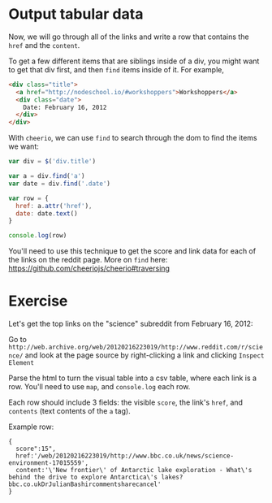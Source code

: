 # Output tabular data

Now, we will go through all of the links and write a row that contains the `href` and the `content`.

To get a few different items that are siblings inside of a div, you might want to get that div first, and then `find` items inside of it. For example,

```html
<div class="title">
  <a href="http://nodeschool.io/#workshoppers">Workshoppers</a>
  <div class="date">
    Date: February 16, 2012
  </div>
</div>
```

With `cheerio`, we can use `find` to search through the dom to find the items we want:

```js
var div = $('div.title')

var a = div.find('a')
var date = div.find('.date')

var row = {
  href: a.attr('href'),
  date: date.text()
}

console.log(row)
```

You'll need to use this technique to get the score and link data for each of the links on the reddit page. More on `find` here: https://github.com/cheeriojs/cheerio#traversing

# Exercise

Let's get the top links on the "science" subreddit from February 16, 2012:

Go to `http://web.archive.org/web/20120216223019/http://www.reddit.com/r/science/` and look at the page source by right-clicking a link and clicking `Inspect Element`

Parse the html to turn the visual table into a csv table, where each link is a row. You'll need to use `map`, and `console.log` each row.

Each row should include 3 fields: the visible `score`, the link's `href`, and `contents` (text contents of the `a` tag).

Example row:
```
{
  score":15",
  href:'/web/20120216223019/http://www.bbc.co.uk/news/science-environment-17015559',
  content:'\'New frontier\' of Antarctic lake exploration - What\'s behind the drive to explore Antarctica\'s lakes?bbc.co.ukDrJulianBashircommentsharecancel'
}
```






